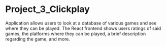 # Project_3_Clickplay

Application allows users to look at a database of various games and see where they can be played. The React frontend shows users ratings of said games, 
the platforms where they can be played, a brief description regarding the game, and more. 
